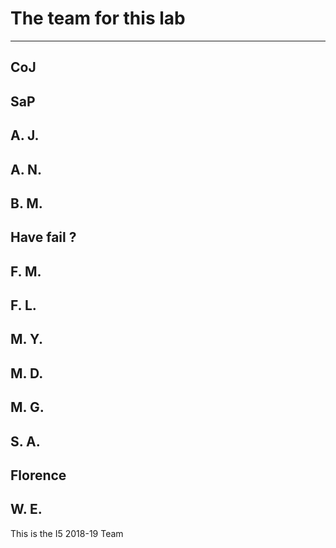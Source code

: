 # The team for this lab

-----------------------------
CoJ
-----------------------------
SaP
-----------------------------
A. J.
-----------------------------
A. N.
-----------------------------
B. M.
-----------------------------
Have fail ?
-----------------------------
F. M.
-----------------------------
F. L.
-----------------------------
M. Y.
-----------------------------
M. D.
-----------------------------
M. G.
-----------------------------
S. A.
-----------------------------
Florence
-----------------------------
W. E.
-----------------------------

This is the I5 2018-19 Team
